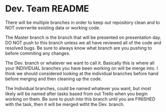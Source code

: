 # Dev. Team README
There will be multiple branches in order to keep out repository clean and to NOT overrwrite existing data or working code.

The Master branch is the branch that will be presented on presentation day. DO NOT push to this branch unless we all have reviewed all
of the code and resolved bugs. Be sure to always know what branch are you pushing to before commiting any changes.

The Dev. branch or whatever we want to call it. Basically this is where all your INDIVIDUAL branches you have been working on will be 
merge into. I think we should considered looking at the individual branches before hand before merging and then cleaning up the code.

The Individual branches, could be named whatever you want, but most likely will be named after tasks based from out Trello when you
begin working on them. Be sure to push into this branch until you are FINISHED with the task, then it will be merged witht the Dev.
branch.
